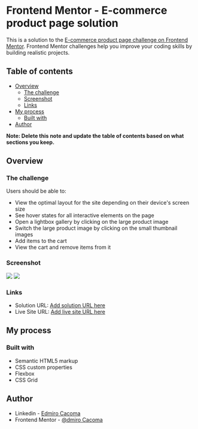 # Frontend Mentor - E-commerce product page solution

This is a solution to the [E-commerce product page challenge on Frontend Mentor](https://www.frontendmentor.io/challenges/ecommerce-product-page-UPsZ9MJp6). Frontend Mentor challenges help you improve your coding skills by building realistic projects.

## Table of contents

- [Overview](#overview)
  - [The challenge](#the-challenge)
  - [Screenshot](#screenshot)
  - [Links](#links)
- [My process](#my-process)
  - [Built with](#built-with)
- [Author](#author)


**Note: Delete this note and update the table of contents based on what sections you keep.**

## Overview

### The challenge

Users should be able to:

- View the optimal layout for the site depending on their device's screen size
- See hover states for all interactive elements on the page
- Open a lightbox gallery by clicking on the large product image
- Switch the large product image by clicking on the small thumbnail images
- Add items to the cart
- View the cart and remove items from it

### Screenshot

![]([./ecommerce-product-page-main/blob/main/App/images/sneaker-desktop.png])
![]([./screenshot.jpg](https://github.com/Edmiro-Cacoma/ecommerce-product-page-main/blob/main/App/images/sneaker-mobile.png))



### Links

- Solution URL: [Add solution URL here]([https://your-solution-url.com](https://ecommerce-product-page-main-eight-xi.vercel.app)])
- Live Site URL: [Add live site URL here]([https://your-live-site-url.com](https://ecommerce-product-page-main-eight-xi.vercel.app))

## My process

### Built with

- Semantic HTML5 markup
- CSS custom properties
- Flexbox
- CSS Grid


## Author

- Linkedin - [Edmiro Cacoma]([https://www.your-site.com](https://www.linkedin.com/in/edmiro-cacoma-88aa37224/))
- Frontend Mentor - [@dmiro Cacoma]([https://www.frontendmentor.io/profile/yourusername](https://www.frontendmentor.io/profile/Edmiro-Cacoma))

